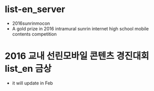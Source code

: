 # list-en_server
* 2016sunrinmocon
* A gold prize in 2016 intramural sunrin internet high school mobile contents competition 

# 2016 교내 선린모바일 콘텐츠 경진대회 list_en 금상

* it will update in Feb
